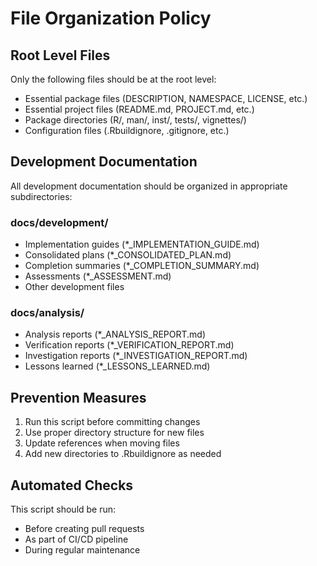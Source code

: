 
# File Organization Policy

## Root Level Files
Only the following files should be at the root level:
- Essential package files (DESCRIPTION, NAMESPACE, LICENSE, etc.)
- Essential project files (README.md, PROJECT.md, etc.)
- Package directories (R/, man/, inst/, tests/, vignettes/)
- Configuration files (.Rbuildignore, .gitignore, etc.)

## Development Documentation
All development documentation should be organized in appropriate subdirectories:

### docs/development/
- Implementation guides (*_IMPLEMENTATION_GUIDE.md)
- Consolidated plans (*_CONSOLIDATED_PLAN.md)
- Completion summaries (*_COMPLETION_SUMMARY.md)
- Assessments (*_ASSESSMENT.md)
- Other development files

### docs/analysis/
- Analysis reports (*_ANALYSIS_REPORT.md)
- Verification reports (*_VERIFICATION_REPORT.md)
- Investigation reports (*_INVESTIGATION_REPORT.md)
- Lessons learned (*_LESSONS_LEARNED.md)

## Prevention Measures
1. Run this script before committing changes
2. Use proper directory structure for new files
3. Update references when moving files
4. Add new directories to .Rbuildignore as needed

## Automated Checks
This script should be run:
- Before creating pull requests
- As part of CI/CD pipeline
- During regular maintenance

